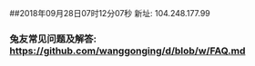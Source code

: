 ##2018年09月28日07时12分07秒 新址: 104.248.177.99
### 兔友常见问题及解答: https://github.com/wanggonging/d/blob/w/FAQ.md
